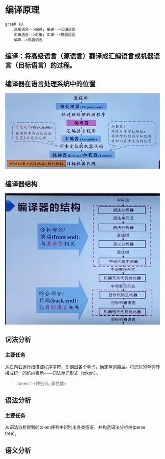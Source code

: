 # 编译原理

```mermaid!
graph TD;
	高级语言-->编译; 编译-->汇编语言
	汇编语言-->汇编; 汇编-->机器语言
	编译-->机器语言
```

## 编译：将高级语言（源语言）翻译成汇编语言或机器语言（目标语言）的过程。

## 编译器在语言处理系统中的位置

![编译器在语言处理系统中的位置](./images/1713446129489.png)
## 编译器结构

![编译器结构](./images/1713446536004.png)

## 词法分析

### 主要任务

从左向右逐行扫描源程序字符，识别出各个单词，确定单词类型。将识别的单词转换成统一的机内表示——词法单元形式（token）。
> token：<种别码, 属性值>

## 语法分析

### 主要任务

从词法分析得到的token序列中识别出各类短语，并构造语法分析树(parse tree)。

## 语义分析